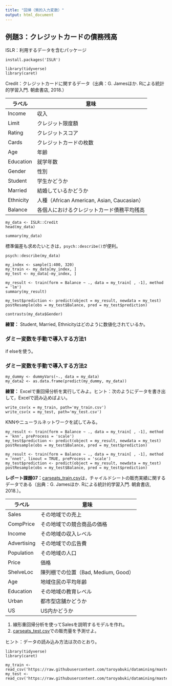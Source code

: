 ```yaml
---
title: "回帰（質的入力変数）"
output: html_document
---
```


## 例題3：クレジットカードの債務残高

ISLR：利用するデータを含むパッケージ

```{r}
install.packages('ISLR')
```

```{r, message=FALSE}
library(tidyverse)
library(caret)
```

Credit：クレジットカードに関するデータ（出典：G. Jamesほか. Rによる統計的学習入門. 朝倉書店, 2018.）

ラベル|意味
------|-------------
Income|収入
Limit|クレジット限度額
Rating|クレジットスコア
Cards|クレジットカードの枚数
Age|年齢
Education|就学年数
Gender|性別
Student|学生かどうか
Married|結婚しているかどうか
Ethnicity|人種（African American, Asian, Caucasian）
Balance|各個人におけるクレジットカード債務平均残高

```{r}
my_data <- ISLR::Credit
head(my_data)
```

```{r}
summary(my_data)
```

標準偏差も求めたいときは，`psych::describe()`が便利。

```{r}
psych::describe(my_data)
```

```{r}
my_index <- sample(1:400, 320)
my_train <- my_data[my_index, ]
my_test <- my_data[-my_index, ]

my_result <- train(form = Balance ~ ., data = my_train[ , -1], method = 'lm')
summary(my_result)
```
```{r}
my_test$prediction <- predict(object = my_result, newdata = my_test)
postResample(obs = my_test$Balance, pred = my_test$prediction)
```

```{r}
contrasts(my_data$Gender)
```

**練習：** Student, Married, Ethnicityはどのように数値化されているか。

### ダミー変数を手動で導入する方法1

if elseを使う。

### ダミー変数を手動で導入する方法2

```{r}
my_dummy <- dummyVars(~., data = my_data)
my_data2 <- as.data.frame(predict(my_dummy, my_data))
```

**練習：** Excelで重回帰分析を実行してみよ。ヒント：次のようにデータを書き出して，Excelで読み込めばよい。

```{r}
write_csv(x = my_train, path='my_train.csv')
write_csv(x = my_test, path='my_test.csv')
```

KNNやニューラルネットワークを試してみる。

```{r}
my_result <- train(form = Balance ~ ., data = my_train[ , -1], method = 'knn', preProcess = 'scale')
my_test$prediction <- predict(object = my_result, newdata = my_test)
postResample(obs = my_test$Balance, pred = my_test$prediction)
```

```{r}
my_result <- train(form = Balance ~ ., data = my_train[ , -1], method = 'nnet', linout = TRUE, preProcess = 'scale')
my_test$prediction <- predict(object = my_result, newdata = my_test)
postResample(obs = my_test$Balance, pred = my_test$prediction)
```

**レポート課題07：**[carseats_train.csv](carseats_train.csv)は，チャイルドシートの販売実績に関するデータである（出典：G. Jamesほか. Rによる統計的学習入門. 朝倉書店, 2018.）。

ラベル|意味
------|-------------
Sales|その地域での売上
CompPrice|その地域での競合商品の価格
Income|その地域の収入レベル
Advertising|その地域での広告費
Population|その地域の人口
Price|価格
ShelveLoc|陳列棚での位置（Bad, Medium, Good）
Age|地域住民の平均年齢
Education|その地域の教育レベル
Urban|都市型店舗かどうか
US|US内かどうか

1. 線形重回帰分析を使ってSalesを説明するモデルを作れ。
1. [carseats_test.csv](carseats_test.csv)での販売量を予測せよ。

ヒント：データの読み込み方法は次のとおり。

```{r, message=FALSE}
library(tidyverse)
library(caret)

my_train <- read_csv('https://raw.githubusercontent.com/taroyabuki/datamining/master/carseats_train.csv')
my_test <- read_csv('https://raw.githubusercontent.com/taroyabuki/datamining/master/carseats_test.csv')
```
